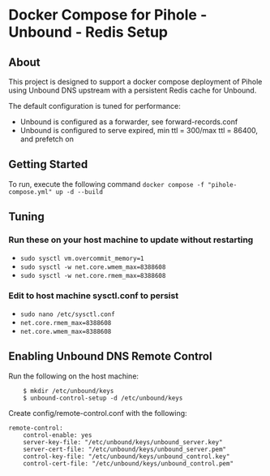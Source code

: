 # Docker Compose for Pihole - Unbound - Redis Setup
## About
This project is designed to support a docker compose deployment of Pihole using Unbound DNS upstream with a persistent Redis cache for Unbound. 

The default configuration is tuned for performance:
- Unbound is configured as a forwarder, see forward-records.conf
- Unbound is configured to serve expired, min ttl = 300/max ttl = 86400, and prefetch on
  
## Getting Started
To run, execute the following command
` docker compose -f "pihole-compose.yml" up -d --build `

## Tuning

### Run these on your host machine to update without restarting
- `sudo sysctl vm.overcommit_memory=1`
- `sudo sysctl -w net.core.wmem_max=8388608`
- `sudo sysctl -w net.core.rmem_max=8388608`

### Edit to host machine sysctl.conf to persist
- `sudo nano /etc/sysctl.conf `
- `net.core.rmem_max=8388608`
- `net.core.wmem_max=8388608`


## Enabling Unbound DNS Remote Control

Run the following on the host machine:
```
    $ mkdir /etc/unbound/keys
    $ unbound-control-setup -d /etc/unbound/keys
```

Create config/remote-control.conf with the following:

```
remote-control:
    control-enable: yes 
    server-key-file: "/etc/unbound/keys/unbound_server.key"
    server-cert-file: "/etc/unbound/keys/unbound_server.pem"
    control-key-file: "/etc/unbound/keys/unbound_control.key"
    control-cert-file: "/etc/unbound/keys/unbound_control.pem"
```
